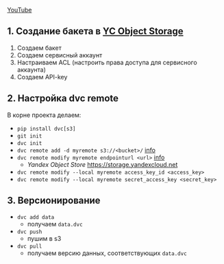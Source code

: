 [YouTube](https://www.youtube.com/watch?v=9ff4xU9zHGw)
## 1. Создание бакета в [YC Object Storage](https://console.yandex.cloud/)

1. Создаем бакет
2. Создаем сервисный аккаунт
3. Настраиваем ACL (настроить права доступа для сервисного аккаунта)
4. Создаем API-key

## 2. Настройка dvc remote

В корне проекта делаем:
- `pip install dvc[s3]`
- `git init`
- `dvc init`
- `dvc remote add -d myremote s3://<bucket>/` [info](https://dvc.org/doc/user-guide/data-management/remote-storage/amazon-s3)
- `dvc remote modify myremote endpointurl <url>` [info](https://dvc.org/doc/user-guide/project-structure/configuration)
	- *Yandex Object Store* https://storage.yandexcloud.net
- `dvc remote modify --local myremote access_key_id <access_key>`
- `dvc remote modify --local myremote secret_access_key <secret_key>`

## 3. Версионирование

- `dvc add data`
	- получаем `data.dvc`
- `dvc push`
	- пушим в s3
- `dvc pull`
	- получаем версию данных, соответствующих `data.dvc`
